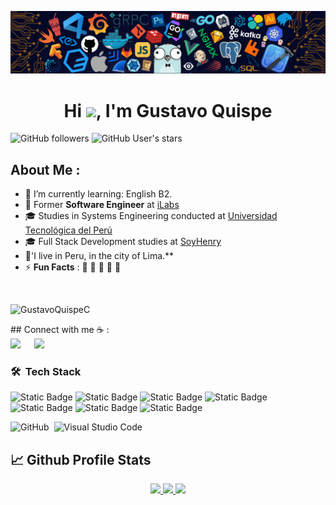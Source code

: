 ![Github Banner](https://github.com/Jaydeep-Yadav/Jaydeep-Yadav/blob/main/banner.png)

<h1 align="center">Hi <img src="https://media.giphy.com/media/hvRJCLFzcasrR4ia7z/giphy.gif" width="35">, I'm Gustavo Quispe</h1>

![GitHub followers](https://img.shields.io/github/followers/GustavoQuispeC?style=social&logoColor=%23204ECF)
![GitHub User's stars](https://img.shields.io/github/stars/GustavoQuispeC?logoColor=%23204ECF)


## About Me :

- 🌱 I’m currently learning: English B2.
- 🏢 Former **Software Engineer** at [iLabs](https://www.ilabs.lk/)
- 🎓 Studies in Systems Engineering conducted at [Universidad Tecnológica del Perú](https://www.utp.edu.pe)
- 🎓 Full Stack Development studies at [SoyHenry](http:/www.soyhenry.com/)
- 🏡'I live in Peru, in the city of Lima.**
- ⚡ **Fun Facts** : 🍕 🏉 🏏 🎥 🚞

<br>
<p align="left"> <img src="https://komarev.com/ghpvc/?username=GustavoQuispeC" alt="GustavoQuispeC" /> </p>
## Connect with me ☕ :

<br>
<a target="_blank" href="https://www.linkedin.com/in/gustavoquispe"><img src="https://img.shields.io/badge/-LinkedIn-0077B5?style=for-the-badge&logo=Linkedin&logoColor=white"></img></a>
&emsp;
<a target="_blank" href="mailto:gusstavocta@gmail.com"
><img src="https://img.shields.io/badge/-Gmail-D14836?style=for-the-badge&logo=Gmail&logoColor=white"></img></a>
&emsp;




<br>

### 🛠 &nbsp;Tech Stack
![Static Badge](https://img.shields.io/badge/React-%23008ECF?style=flat-square&logo=React&labelColor=black)
![Static Badge](https://img.shields.io/badge/JavaScript-yellow?style=flat-square&logo=JavaScript&labelColor=black)
![Static Badge](https://img.shields.io/badge/NodeJS-Green?style=flat-square&logo=Node.js&labelColor=black)
![Static Badge](https://img.shields.io/badge/Boostrap-%237952B3?style=flat-square&logo=Bootstrap&labelColor=black)
![Static Badge](https://img.shields.io/badge/HTML5-%23E34F26?style=flat-square&logo=html5&labelColor=black)
![Static Badge](https://img.shields.io/badge/CSS3-%231572B6?style=flat-square&logo=css3&labelColor=black)
![Static Badge](https://img.shields.io/badge/Git-%23F05032?style=flat-square&logo=git&labelColor=black)







![GitHub](https://img.shields.io/badge/-GitHub-05122A?style=flat&logo=github)&nbsp;
![Visual Studio Code](https://img.shields.io/badge/-Visual%20Studio%20Code-05122A?style=flat&logo=visual-studio-code&logoColor=007ACC)&nbsp;



## 📈 Github Profile Stats

<p align="center">
    <a href="https://github.com/GustavoQuispeC">
        <img height="180em" src="https://streak-stats.demolab.com?user=GustavoQuispeC&theme=tokyonight&hide_border=true&border_radius="/>
        <img height="180em" src="https://github-readme-stats.vercel.app/api?username=GustavoQuispeC&show_icons=true&count_private=true&hide_border=true&theme=tokyonight&include_all_commits=true&count_private=true"/>
        <img height="180em" src="https://github-readme-stats.vercel.app/api/top-langs/?username=GustavoQuispeC&hide_border=true&layout=compact&theme=tokyonight&hide=jupyter%20notebook"/>
    </a>
</p>

<br/>


